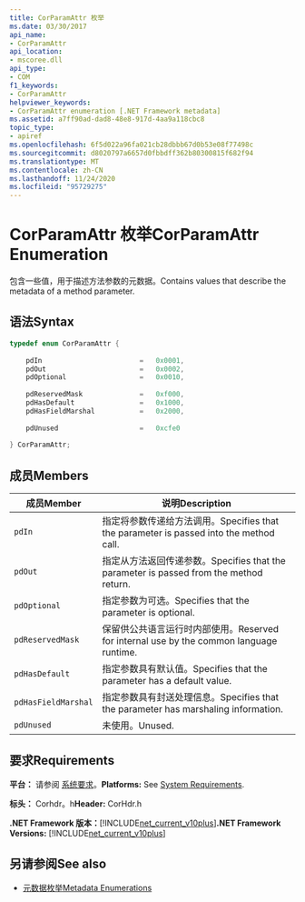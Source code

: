 ```yaml
---
title: CorParamAttr 枚举
ms.date: 03/30/2017
api_name:
- CorParamAttr
api_location:
- mscoree.dll
api_type:
- COM
f1_keywords:
- CorParamAttr
helpviewer_keywords:
- CorParamAttr enumeration [.NET Framework metadata]
ms.assetid: a7ff90ad-dad8-48e8-917d-4aa9a118cbc8
topic_type:
- apiref
ms.openlocfilehash: 6f5d022a96fa021cb28dbbb67d0b53e08f77498c
ms.sourcegitcommit: d8020797a6657d0fbbdff362b80300815f682f94
ms.translationtype: MT
ms.contentlocale: zh-CN
ms.lasthandoff: 11/24/2020
ms.locfileid: "95729275"
---
```

# <a name="corparamattr-enumeration"></a><span data-ttu-id="2bd79-102">CorParamAttr 枚举</span><span class="sxs-lookup"><span data-stu-id="2bd79-102">CorParamAttr Enumeration</span></span>

<span data-ttu-id="2bd79-103">包含一些值，用于描述方法参数的元数据。</span><span class="sxs-lookup"><span data-stu-id="2bd79-103">Contains values that describe the metadata of a method parameter.</span></span>  
  
## <a name="syntax"></a><span data-ttu-id="2bd79-104">语法</span><span class="sxs-lookup"><span data-stu-id="2bd79-104">Syntax</span></span>  
  
```cpp  
typedef enum CorParamAttr {  
  
    pdIn                        =   0x0001,  
    pdOut                       =   0x0002,  
    pdOptional                  =   0x0010,  
  
    pdReservedMask              =   0xf000,  
    pdHasDefault                =   0x1000,  
    pdHasFieldMarshal           =   0x2000,  
  
    pdUnused                    =   0xcfe0  
  
} CorParamAttr;  
```  
  
## <a name="members"></a><span data-ttu-id="2bd79-105">成员</span><span class="sxs-lookup"><span data-stu-id="2bd79-105">Members</span></span>  
  
|<span data-ttu-id="2bd79-106">成员</span><span class="sxs-lookup"><span data-stu-id="2bd79-106">Member</span></span>|<span data-ttu-id="2bd79-107">说明</span><span class="sxs-lookup"><span data-stu-id="2bd79-107">Description</span></span>|  
|------------|-----------------|  
|`pdIn`|<span data-ttu-id="2bd79-108">指定将参数传递给方法调用。</span><span class="sxs-lookup"><span data-stu-id="2bd79-108">Specifies that the parameter is passed into the method call.</span></span>|  
|`pdOut`|<span data-ttu-id="2bd79-109">指定从方法返回传递参数。</span><span class="sxs-lookup"><span data-stu-id="2bd79-109">Specifies that the parameter is passed from the method return.</span></span>|  
|`pdOptional`|<span data-ttu-id="2bd79-110">指定参数为可选。</span><span class="sxs-lookup"><span data-stu-id="2bd79-110">Specifies that the parameter is optional.</span></span>|  
|`pdReservedMask`|<span data-ttu-id="2bd79-111">保留供公共语言运行时内部使用。</span><span class="sxs-lookup"><span data-stu-id="2bd79-111">Reserved for internal use by the common language runtime.</span></span>|  
|`pdHasDefault`|<span data-ttu-id="2bd79-112">指定参数具有默认值。</span><span class="sxs-lookup"><span data-stu-id="2bd79-112">Specifies that the parameter has a default value.</span></span>|  
|`pdHasFieldMarshal`|<span data-ttu-id="2bd79-113">指定参数具有封送处理信息。</span><span class="sxs-lookup"><span data-stu-id="2bd79-113">Specifies that the parameter has marshaling information.</span></span>|  
|`pdUnused`|<span data-ttu-id="2bd79-114">未使用。</span><span class="sxs-lookup"><span data-stu-id="2bd79-114">Unused.</span></span>|  
  
## <a name="requirements"></a><span data-ttu-id="2bd79-115">要求</span><span class="sxs-lookup"><span data-stu-id="2bd79-115">Requirements</span></span>  

 <span data-ttu-id="2bd79-116">**平台：** 请参阅 [系统要求](../../get-started/system-requirements.md)。</span><span class="sxs-lookup"><span data-stu-id="2bd79-116">**Platforms:** See [System Requirements](../../get-started/system-requirements.md).</span></span>  
  
 <span data-ttu-id="2bd79-117">**标头：** Corhdr。h</span><span class="sxs-lookup"><span data-stu-id="2bd79-117">**Header:** CorHdr.h</span></span>  
  
 <span data-ttu-id="2bd79-118">**.NET Framework 版本：**[!INCLUDE[net_current_v10plus](../../../../includes/net-current-v10plus-md.md)]</span><span class="sxs-lookup"><span data-stu-id="2bd79-118">**.NET Framework Versions:** [!INCLUDE[net_current_v10plus](../../../../includes/net-current-v10plus-md.md)]</span></span>  
  
## <a name="see-also"></a><span data-ttu-id="2bd79-119">另请参阅</span><span class="sxs-lookup"><span data-stu-id="2bd79-119">See also</span></span>

- [<span data-ttu-id="2bd79-120">元数据枚举</span><span class="sxs-lookup"><span data-stu-id="2bd79-120">Metadata Enumerations</span></span>](metadata-enumerations.md)
